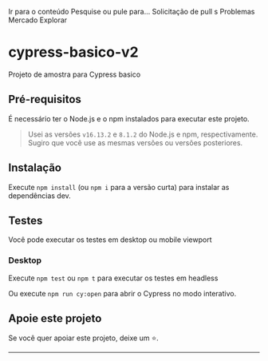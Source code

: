 Ir para o conteúdo
Pesquise ou pule para…
Solicitação de pull s
Problemas
Mercado
Explorar
 

#  cypress-basico-v2

Projeto de amostra para Cypress basico

##  Pré-requisitos

É necessário ter o Node.js e o npm instalados para executar este projeto.

> Usei as versões `v16.13.2` e `8.1.2` do Node.js e npm, respectivamente. Sugiro que você use as mesmas versões ou versões posteriores.
##  Instalação

Execute `npm install` (ou `npm i` para a versão curta) para instalar as dependências dev.

##  Testes

Você pode executar os testes em desktop ou mobile viewport

### Desktop
Execute `npm test` ou `npm t` para executar os testes em headless 

Ou execute `npm run cy:open` para abrir o Cypress no modo interativo.

##  Apoie este projeto

Se você quer apoiar este projeto, deixe um ⭐.

___



